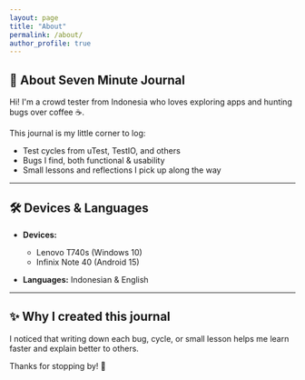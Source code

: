 ```yaml
---
layout: page
title: "About"
permalink: /about/
author_profile: true
---
```


## 🌱 About Seven Minute Journal

Hi! I'm a crowd tester from Indonesia who loves exploring apps and hunting bugs over coffee ☕.

This journal is my little corner to log:
- Test cycles from uTest, TestIO, and others
- Bugs I find, both functional & usability
- Small lessons and reflections I pick up along the way

---

## 🛠 Devices & Languages

- **Devices:**  
  - Lenovo T740s (Windows 10)  
  - Infinix Note 40 (Android 15)

- **Languages:** Indonesian & English

---

## ✨ Why I created this journal

I noticed that writing down each bug, cycle, or small lesson helps me learn faster and explain better to others.

Thanks for stopping by! 🚀
